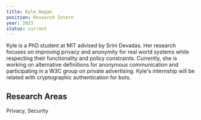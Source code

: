 ```yaml
---
title: Kyle Hogan
position: Research Intern
year: 2023
status: current
---
```


Kyle is a PhD student at MIT advised by Srini Devadas. Her research focuses on improving privacy and anonymity for real world systems while respecting their functionality and policy constraints. Currently, she is working on alternative definitions for anonymous communication and participating in a W3C group on private advertising.
Kyle's internship will be related with cryptographic authentication for bots.

## Research Areas

Privacy, Security
